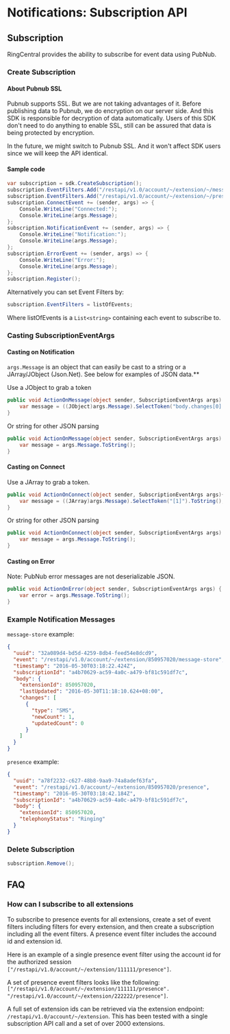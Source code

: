 # Notifications: Subscription API

## Subscription

RingCentral provides the ability to subscribe for event data using PubNub.

### Create Subscription

#### About Pubnub SSL

Pubnub supports SSL. But we are not taking advantages of it. Before publishing data to Pubnub, we do encryption on our server side. And this SDK is responsible for decryption of data automatically. Users of this SDK don't need to do anything to enable SSL, still can be assured that data is being protected by encryption.

In the future, we might switch to Pubnub SSL. And it won't affect SDK users since we will keep the API identical.

#### Sample code

```cs
var subscription = sdk.CreateSubscription();
subscription.EventFilters.Add("/restapi/v1.0/account/~/extension/~/message-store");
subscription.EventFilters.Add("/restapi/v1.0/account/~/extension/~/presence");
subscription.ConnectEvent += (sender, args) => {
    Console.WriteLine("Connected:");
    Console.WriteLine(args.Message);
};
subscription.NotificationEvent += (sender, args) => {
    Console.WriteLine("Notification:");
    Console.WriteLine(args.Message);
};
subscription.ErrorEvent += (sender, args) => {
    Console.WriteLine("Error:");
    Console.WriteLine(args.Message);
};
subscription.Register();
```

Alternatively you can set Event Filters by:
```cs
subscription.EventFilters = listOfEvents;
```
Where listOfEvents is a `List<string>` containing each event to subscribe to.

### Casting SubscriptionEventArgs

#### Casting on Notification

`args.Message` is an object that can easily be cast to a string or a JArray/JObject (Json.Net). See below for examples of JSON data.**

Use a JObject to grab a token

```cs
public void ActionOnMessage(object sender, SubscriptionEventArgs args) {
    var message = ((JObject)args.Message).SelectToken("body.changes[0].type").ToString();
}
```

Or string for other JSON parsing

```cs
public void ActionOnMessage(object sender, SubscriptionEventArgs args) {
    var message = args.Message.ToString();
}
```

#### Casting on Connect

Use a JArray to grab a token.

```cs
public void ActionOnConnect(object sender, SubscriptionEventArgs args){
    var message = ((JArray)args.Message).SelectToken("[1]").ToString();
}
```

Or string for other JSON parsing

```cs
public void ActionOnConnect(object sender, SubscriptionEventArgs args) {
    var message = args.Message.ToString();
}
```

#### Casting on Error

Note: PubNub error messages are not deserializable JSON.

```cs
public void ActionOnError(object sender, SubscriptionEventArgs args) {
    var error = args.Message.ToString();
}
```

### Example Notification Messages

`message-store` example:

```json
{
  "uuid": "32a089d4-bd5d-4259-8db4-feed54e8dcd9",
  "event": "/restapi/v1.0/account/~/extension/850957020/message-store",
  "timestamp": "2016-05-30T03:18:22.424Z",
  "subscriptionId": "a4b70629-ac59-4a0c-a479-bf81c591df7c",
  "body": {
    "extensionId": 850957020,
    "lastUpdated": "2016-05-30T11:18:10.624+08:00",
    "changes": [
      {
        "type": "SMS",
        "newCount": 1,
        "updatedCount": 0
      }
    ]
  }
}
```

`presence` example:

```json
{
  "uuid": "a78f2232-c627-48b8-9aa9-74a8adef63fa",
  "event": "/restapi/v1.0/account/~/extension/850957020/presence",
  "timestamp": "2016-05-30T03:18:42.184Z",
  "subscriptionId": "a4b70629-ac59-4a0c-a479-bf81c591df7c",
  "body": {
    "extensionId": 850957020,
    "telephonyStatus": "Ringing"
  }
}
```

### Delete Subscription

```cs
subscription.Remove();
```

## FAQ

### How can I subscribe to all extensions

To subscribe to presence events for all extensions, create a set of event filters including filters for every extension, and then create a subscription including all the event filters. A presence event filter includes the accound id and extension id.

Here is an example of a single presence event filter using the account id for the authorized session `["/restapi/v1.0/account/~/extension/111111/presence"]`.

A set of presence event filters looks like the following: `["/restapi/v1.0/account/~/extension/111111/presence". "/restapi/v1.0/account/~/extension/222222/presence"]`.

A full set of extension ids can be retrieved via the extension endpoint: `/restapi/v1.0/account/~/extension`. This has been tested with a single subscription API call and a set of over 2000 extensions.
